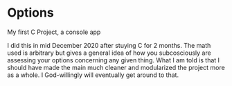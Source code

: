 # Options
My first C Project, a console app

I did this in mid December 2020 after stuying C for 2 months. The math used is arbitrary but gives a general 
idea of how you subcosciously are assessing your options concerning any given thing. What I am told is that 
I should have made the main much cleaner and modularized the project more as a whole. I God-willingly will 
eventually get around to that. 
